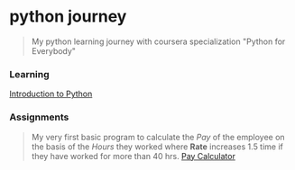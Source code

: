 # python journey
> My python learning journey with coursera specialization "Python for Everybody"

### Learning
[Introduction to Python](doc/introduction_to_python.md)

### Assignments
> My very first basic program to calculate the *Pay* of the employee on the basis of the *Hours* they worked where **Rate** increases 1.5 time if they have worked for more than 40 hrs.
[Pay Calculator](/src/assignments/pay_calculator.py)
